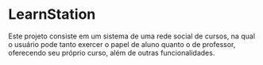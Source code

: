 # LearnStation


Este projeto consiste em um sistema de uma rede social de cursos, na qual o usuário pode tanto exercer o papel de aluno quanto o de professor, oferecendo seu próprio curso, além de outras funcionalidades.